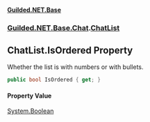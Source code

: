 
#### [Guilded.NET.Base](index 'index')
### [Guilded.NET.Base.Chat](index#Guilded_NET_Base_Chat 'Guilded.NET.Base.Chat').[ChatList](ChatList 'Guilded.NET.Base.Chat.ChatList')
## ChatList.IsOrdered Property
Whether the list is with numbers or with bullets.   
```csharp
public bool IsOrdered { get; }
```

#### Property Value
[System.Boolean](https://docs.microsoft.com/en-us/dotnet/api/System.Boolean 'System.Boolean')

